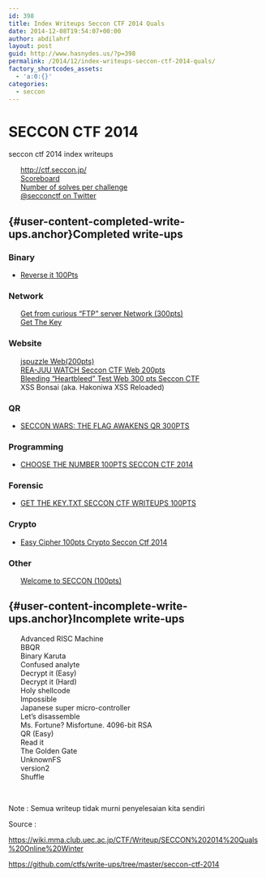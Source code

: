 ```yaml
---
id: 398
title: Index Writeups Seccon CTF 2014 Quals
date: 2014-12-08T19:54:07+00:00
author: abdilahrf
layout: post
guid: http://www.hasnydes.us/?p=398
permalink: /2014/12/index-writeups-seccon-ctf-2014-quals/
factory_shortcodes_assets:
  - 'a:0:{}'
categories:
  - seccon
---
```

# SECCON CTF 2014

seccon ctf 2014 index writeups

<ul class="task-list">
  <li>
    <a href="http://ctf.seccon.jp/">http://ctf.seccon.jp/</a>
  </li>
  <li>
    <a href="http://ctf.seccon.jp/rank/">Scoreboard</a>
  </li>
  <li>
    <a href="http://pastebin.com/raw.php?i=0aKPTrsY">Number of solves per challenge</a>
  </li>
  <li>
    <a href="https://twitter.com/secconctf">@secconctf on Twitter</a>
  </li>
</ul>

## [](https://github.com/ctfs/write-ups/tree/master/seccon-ctf-2014#completed-write-ups){#user-content-completed-write-ups.anchor}Completed write-ups

### Binary

  * <a title="Reverse It Seccon CTF" href="http://www.hasnydes.us/2014/12/reverseit-binary-seccon-ctf-100pts/" target="_blank">Reverse it 100Pts</a>

### Network

<ul class="task-list">
  <li>
    <a href="http://www.hasnydes.us/2014/12/get-curious-ftp-server-network-300pts-seccon-writeups/">Get from curious “FTP” server Network (300pts)</a>
  </li>
  <li>
    <a title="Get The Key" href="http://www.hasnydes.us/2014/12/get-the-key-seccon-ctf-2014-100pts/" target="_blank">Get The Key</a>
  </li>
</ul>

### Website

<ul class="task-list">
  <li>
    <a href="http://www.hasnydes.us/2014/12/jspuzzle-web-200pts-writeups-seccon-ctf/" target="_blank">jspuzzle Web(200pts)</a>
  </li>
  <li>
    <a href="http://www.hasnydes.us/2014/12/rea-juu-watch-seccon-ctf-web-200pts/" target="_blank">REA-JUU WATCH Seccon CTF Web 200pts</a>
  </li>
  <li>
    <a href="http://www.hasnydes.us/2014/12/bleeding-heartbleed-test-web-300-pts-seccon-ctf/" target="_blank">Bleeding “Heartbleed” Test Web 300 pts Seccon CTF</a>
  </li>
  <li>
    XSS Bonsai (aka. Hakoniwa XSS Reloaded)
  </li>
</ul>

### QR

  * <a href="http://www.hasnydes.us/2014/12/seccon-wars-flag-awakens-qr-300pts/" target="_blank">SECCON WARS: THE FLAG AWAKENS QR 300PTS</a>

### Programming

  * <a title="CHOOSE THE NUMBER 100PTS SECCON CTF 2014" href="http://www.hasnydes.us/2014/12/choose-number-100pts-seccon-ctf-2014/" target="_blank">CHOOSE THE NUMBER 100PTS SECCON CTF 2014</a>

### Forensic

  * <a title="GET THE KEY.TXT SECCON CTF WRITEUPS 100PTS" href="http://www.hasnydes.us/2014/12/get-key-txt-seccon-ctf-writeups-100pts/" target="_blank">GET THE KEY.TXT SECCON CTF WRITEUPS 100PTS</a>

### Crypto

  * <a title="EASY CIPHER 100PTS CRYPTO SECCON CTF 2014" href="http://www.hasnydes.us/2014/12/easy-cipher-100pts-crypto-seccon-ctf-2014/" target="_blank">Easy Cipher 100pts Crypto Seccon Ctf 2014</a>

### Other

<ul class="task-list">
  <li>
    <a title="Welcome to Seccon CTF" href="http://www.hasnydes.us/2014/12/welcome-to-seccon-ctf-100pts-writeups/" target="_blank">Welcome to SECCON (100pts)</a>
  </li>
</ul>

## [](https://github.com/ctfs/write-ups/tree/master/seccon-ctf-2014#incomplete-write-ups){#user-content-incomplete-write-ups.anchor}Incomplete write-ups

<ul class="task-list">
  <li>
    Advanced RISC Machine
  </li>
  <li>
    BBQR
  </li>
  <li>
    Binary Karuta
  </li>
  <li>
    Confused analyte
  </li>
  <li>
    Decrypt it (Easy)
  </li>
  <li>
    Decrypt it (Hard)
  </li>
  <li>
    Holy shellcode
  </li>
  <li>
    Impossible
  </li>
  <li>
    Japanese super micro-controller
  </li>
  <li>
    Let’s disassemble
  </li>
  <li>
    Ms. Fortune? Misfortune. 4096-bit RSA
  </li>
  <li>
    QR (Easy)
  </li>
  <li>
    Read it
  </li>
  <li>
    The Golden Gate
  </li>
  <li>
    UnknownFS
  </li>
  <li>
    version2
  </li>
  <li>
    Shuffle
  </li>
</ul>

&nbsp;

Note : Semua writeup tidak murni penyelesaian kita sendiri

Source :

<a href="https://wiki.mma.club.uec.ac.jp/CTF/Writeup/SECCON%202014%20Quals%20Online%20Winter" target="_blank" rel="nofollow" data-reactid=".8o.$mid=11417961148853=2af18fb5a4c667a2e96.2:0.0.0.0.0.0.$range0:0">https://wiki.mma.club.uec.ac.jp/CTF/Writeup/SECCON%202014%20Quals%20Online%20Winter</a>

<a href="https://github.com/ctfs/write-ups/tree/master/seccon-ctf-2014" target="_blank">https://github.com/ctfs/write-ups/tree/master/seccon-ctf-2014</a>

&nbsp;